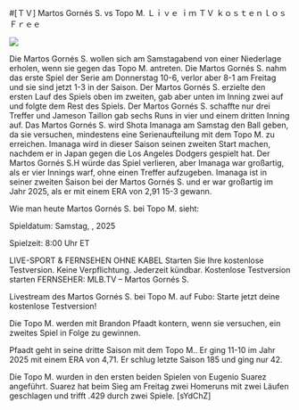 #[ＴＶ] Martos Gornés S. vs Topo M. Ｌｉｖｅ ｉｍ ＴＶ ｋｏｓｔｅｎｌｏｓ Ｆｒｅｅ  
  
  
[![](https://i.imgur.com/qSNzIqt.png)](https://movie.rssnews.media/WLhVhcpX.php)  
  
Die Martos Gornés S. wollen sich am Samstagabend von einer Niederlage erholen, wenn sie gegen das Topo M. antreten. Die Martos Gornés S. nahm das erste Spiel der Serie am Donnerstag 10-6, verlor aber 8-1 am Freitag und sie sind jetzt 1-3 in der Saison. Der Martos Gornés S. erzielte den ersten Lauf des Spiels oben im zweiten, gab aber unten im Inning zwei auf und folgte dem Rest des Spiels. Der Martos Gornés S. schaffte nur drei Treffer und Jameson Taillon gab sechs Runs in vier und einem dritten Inning auf. Das Martos Gornés S. wird Shota Imanaga am Samstag den Ball geben, da sie versuchen, mindestens eine Serienaufteilung mit dem Topo M. zu erreichen. Imanaga wird in dieser Saison seinen zweiten Start machen, nachdem er in Japan gegen die Los Angeles Dodgers gespielt hat. Der Martos Gornés S.H würde das Spiel verlieren, aber Imanaga war großartig, als er vier Innings warf, ohne einen Treffer aufzugeben. Imanaga ist in seiner zweiten Saison bei der Martos Gornés S. und er war großartig im Jahr 2025, als er mit einem ERA von 2,91 15-3 gewann.

Wie man heute Martos Gornés S. bei Topo M. sieht:

Spieldatum: Samstag, , 2025

Spielzeit: 8:00 Uhr ET

LIVE-SPORT & FERNSEHEN OHNE KABEL
Starten Sie Ihre kostenlose Testversion. Keine Verpflichtung. Jederzeit kündbar.
Kostenlose Testversion starten
FERNSEHER: MLB.TV – Martos Gornés S.

Livestream des Martos Gornés S. bei Topo M. auf Fubo: Starte jetzt deine kostenlose Testversion!

Die Topo M. werden mit Brandon Pfaadt kontern, wenn sie versuchen, ein zweites Spiel in Folge zu gewinnen.

Pfaadt geht in seine dritte Saison mit dem Topo M.. Er ging 11-10 im Jahr 2025 mit einem ERA von 4,71. Er schlug letzte Saison 185 und ging nur 42.

Die Topo M. wurden in den ersten beiden Spielen von Eugenio Suarez angeführt. Suarez hat beim Sieg am Freitag zwei Homeruns mit zwei Läufen geschlagen und trifft .429 durch zwei Spiele. [sYdChZ]